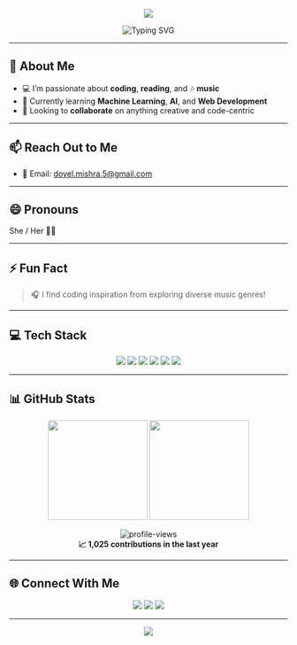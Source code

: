 <!-- README Header Banner -->
<p align="center">
  <img src="https://capsule-render.vercel.app/api?type=waving&color=F75990&height=200&section=header&text=Hey%20there,%20I'm%20Doyel%20Mishra!&fontSize=40&fontColor=ffffff&animation=fadeIn" />
</p>

<p align="center">
  <img src="https://readme-typing-svg.demolab.com?font=Fira+Code&weight=500&size=22&pause=1000&color=F75990&center=true&vCenter=true&multiline=true&width=500&lines=👩‍💻+Passionate+Coder;🚀+AI+%26+Web+Dev+Explorer;🎧+Music+Lover;📚+Always+Learning" alt="Typing SVG" />
</p>

---

## 👀 About Me

- 💻 I’m passionate about **coding**, **reading**, and 🎶 **music**
- 🌱 Currently learning **Machine Learning**, **AI**, and **Web Development**
- 🤝 Looking to **collaborate** on anything creative and code-centric

---

## 📫 Reach Out to Me

- 📧 Email: [doyel.mishra.5@gmail.com](mailto:doyel.mishra.5@gmail.com)

---

## 😄 Pronouns  
She / Her 👩‍💻

---

## ⚡ Fun Fact

> 🎧 I find coding inspiration from exploring diverse music genres!

---

## 💻 Tech Stack

<div align="center">
  <img src="https://img.shields.io/badge/Python-FFD43B?style=for-the-badge&logo=python&logoColor=blue"/>
  <img src="https://img.shields.io/badge/C-00599C?style=for-the-badge&logo=c&logoColor=white"/>
  <img src="https://img.shields.io/badge/HTML5-E44D26?style=for-the-badge&logo=html5&logoColor=white"/>
  <img src="https://img.shields.io/badge/CSS3-1572B6?style=for-the-badge&logo=css3&logoColor=white"/>
  <img src="https://img.shields.io/badge/JavaScript-F7DF1E?style=for-the-badge&logo=javascript&logoColor=black"/>
  <img src="https://img.shields.io/badge/Flask-000000?style=for-the-badge&logo=flask&logoColor=white"/>
</div>

---

## 📊 GitHub Stats

<p align="center">
  <img src="https://github-readme-stats.vercel.app/api?username=DoyelMishra15&show_icons=true&theme=radical" height="180" />
  <img src="https://github-readme-stats.vercel.app/api/top-langs/?username=DoyelMishra15&layout=compact&theme=radical" height="180"/>
</p>

<p align="center">
  <img src="https://komarev.com/ghpvc/?username=DoyelMishra15&label=Profile+Views&color=F75990&style=flat-square" alt="profile-views" />
  <br />
  <b>📈 1,025 contributions in the last year</b>
</p>

---

## 🌐 Connect With Me

<p align="center">
  <a href="mailto:doyel.mishra.5@gmail.com"><img src="https://img.shields.io/badge/Gmail-D14836?style=for-the-badge&logo=gmail&logoColor=white"/></a>
  <a href="https://www.linkedin.com/in/doyelmishra15"><img src="https://img.shields.io/badge/LinkedIn-0A66C2?style=for-the-badge&logo=linkedin&logoColor=white"/></a>
  <a href="https://github.com/DoyelMishra15"><img src="https://img.shields.io/badge/GitHub-171515?style=for-the-badge&logo=github&logoColor=white"/></a>
</p>

---

<!-- Footer -->
<p align="center">
  <img src="https://capsule-render.vercel.app/api?type=waving&color=F75990&height=100&section=footer"/>
</p>
